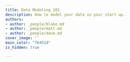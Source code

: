```yaml
---
title: Data Modeling 101
description: How to model your data in your start up.
authors:
- author: _people/blake.md
- author: _people/matt.md
- author: _people/dave.md
cover_image: ''
main_color: "764514"
is_hidden: true

---
```


